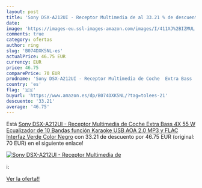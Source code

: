 ```yaml
---
layout: post
title: 'Sony DSX-A212UI - Receptor Multimedia de al 33.21 % de descuento'
date: 
image: 'https://images-eu.ssl-images-amazon.com/images/I/411XJ%2BIZMUL._SL200_.jpg'
comments: true
category: ofertas
author: ring
slug: 'B074DXK5NL-es'
actualPrice: 46.75 EUR
currency: EUR
price: 46.75
comparePrice: 70 EUR
prodname: 'Sony DSX-A212UI - Receptor Multimedia de Coche  Extra Bass  4X 55 W  Ecualizador de 10 Bandas  función Karaoke  USB  AOA 2.0  MP3 y FLAC  Interfaz Verde   Color Negro'
country: 'es'
flag: '🇪🇸'
buyurl: 'https://www.amazon.es/dp/B074DXK5NL/?tag=tolees-21'
descuento: '33.21'
average: '46.75'
---
```


Está [Sony DSX-A212UI - Receptor Multimedia de Coche  Extra Bass  4X 55 W  Ecualizador de 10 Bandas  función Karaoke  USB  AOA 2.0  MP3 y FLAC  Interfaz Verde   Color Negro](https://www.amazon.es/dp/B074DXK5NL/?tag=tolees-21) con 33.21 de descuento por 46.75 EUR (original: 70 EUR) en el siguiente enlace!

[![Sony DSX-A212UI - Receptor Multimedia de](https://images-eu.ssl-images-amazon.com/images/I/411XJ%2BIZMUL._SL200_.jpg)](https://www.amazon.es/dp/B074DXK5NL/?tag=tolees-21)

ℹ️:


[Ver la oferta!!](https://www.amazon.es/dp/B074DXK5NL/?tag=tolees-21)
